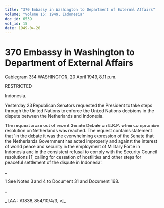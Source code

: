 ```yaml
---
title: "370 Embassy in Washington to Department of External Affairs"
volume: "Volume 15: 1949, Indonesia"
doc_id: 6539
vol_id: 15
date: 1949-04-20
---
```


# 370 Embassy in Washington to Department of External Affairs

Cablegram 364 WASHINGTON, 20 April 1949, 8.11 p.m.

RESTRICTED

Indonesia.

Yesterday 23 Republican Senators requested the President to take steps through the United Nations to enforce the United Nations decisions in the dispute between the Netherlands and Indonesia.

The request arose out of recent Senate Debate on E.R.P. when compromise resolution on Netherlands was reached. The request contains statement that 'in the debate it was the overwhelming expression of the Senate that the Netherlands Government has acted improperly and against the interest of world peace and security in the employment of Military Force in Indonesia and in the consistent refusal to comply with the Security Council resolutions [1] calling for cessation of hostilities and other steps for peaceful settlement of the dispute in Indonesia'.

_

1 See Notes 3 and 4 to Document 31 and Document 168.

_

_ [AA : A1838, 854/10/4/3, v]_

